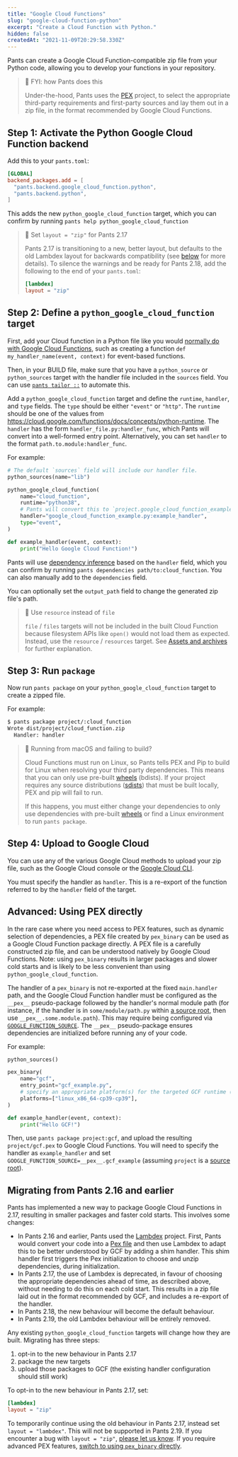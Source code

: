 ```yaml
---
title: "Google Cloud Functions"
slug: "google-cloud-function-python"
excerpt: "Create a Cloud Function with Python."
hidden: false
createdAt: "2021-11-09T20:29:58.330Z"
---
```

Pants can create a Google Cloud Function-compatible zip file from your Python code, allowing you to develop your functions in your repository.

> 📘 FYI: how Pants does this
>
> Under-the-hood, Pants uses the [PEX](https://github.com/pantsbuild/pex) project, to select the appropriate third-party requirements and first-party sources and lay them out in a zip file, in the format recommended by Google Cloud Functions.


Step 1: Activate the Python Google Cloud Function backend
---------------------------------------------------------

Add this to your `pants.toml`:

```toml pants.toml
[GLOBAL]
backend_packages.add = [
  "pants.backend.google_cloud_function.python",
  "pants.backend.python",
]
```

This adds the new `python_google_cloud_function` target, which you can confirm by running `pants help python_google_cloud_function `

> 🚧 Set `layout = "zip"` for Pants 2.17
>
> Pants 2.17 is transitioning to a new, better layout, but defaults to the old Lambdex layout for backwards compatibility (see [below](#migrating-from-pants-216-and-earlier) for more details). To silence the warnings and be ready for Pants 2.18, add the following to the end of your `pants.toml`:
>
> ```toml pants.toml
> [lambdex]
> layout = "zip"
> ```

Step 2: Define a `python_google_cloud_function ` target
-------------------------------------------------------

First, add your Cloud function in a Python file like you would [normally do with Google Cloud Functions](https://cloud.google.com/functions/docs/first-python), such as creating a function `def my_handler_name(event, context)` for event-based functions.

Then, in your BUILD file, make sure that you have a `python_source` or `python_sources` target with the handler file included in the `sources` field. You can use [`pants tailor ::`](doc:initial-configuration#5-generate-build-files) to automate this.

Add a `python_google_cloud_function` target and define the `runtime`, `handler`, and `type` fields. The `type` should be either `"event"` or `"http"`. The `runtime` should be one of the values from <https://cloud.google.com/functions/docs/concepts/python-runtime>. The `handler` has the form `handler_file.py:handler_func`, which Pants will convert into a well-formed entry point. Alternatively, you can set `handler` to the format `path.to.module:handler_func`.

For example:

```python project/BUILD
# The default `sources` field will include our handler file.
python_sources(name="lib")

python_google_cloud_function(
    name="cloud_function",
    runtime="python38",
    # Pants will convert this to `project.google_cloud_function_example:example_handler`.
    handler="google_cloud_function_example.py:example_handler",
    type="event",
)
```
```python project/google_cloud_function_example.py
def example_handler(event, context):
    print("Hello Google Cloud Function!")
```

Pants will use [dependency inference](doc:targets) based on the `handler` field, which you can confirm by running `pants dependencies path/to:cloud_function`. You can also manually add to the `dependencies` field.

You can optionally set the `output_path` field to change the generated zip file's path.

> 🚧 Use `resource` instead of `file`
>
> `file` / `files` targets will not be included in the built Cloud Function because filesystem APIs like `open()` would not load them as expected. Instead, use the `resource` / `resources` target. See [Assets and archives](doc:assets) for further explanation.

Step 3: Run `package`
---------------------

Now run `pants package` on your `python_google_cloud_function` target to create a zipped file.

For example:

```bash
$ pants package project/:cloud_function
Wrote dist/project/cloud_function.zip
  Handler: handler
```

> 🚧 Running from macOS and failing to build?
>
> Cloud Functions must run on Linux, so Pants tells PEX and Pip to build for Linux when resolving your third party dependencies. This means that you can only use pre-built [wheels](https://packaging.python.org/glossary/#term-wheel) (bdists). If your project requires any source distributions ([sdists](https://packaging.python.org/glossary/#term-source-distribution-or-sdist)) that must be built locally, PEX and pip will fail to run.
>
> If this happens, you must either change your dependencies to only use dependencies with pre-built [wheels](https://pythonwheels.com) or find a Linux environment to run `pants package`.

Step 4: Upload to Google Cloud
------------------------------

You can use any of the various Google Cloud methods to upload your zip file, such as the Google Cloud console or the [Google Cloud CLI](https://cloud.google.com/functions/docs/deploying/filesystem#deploy_using_the_gcloud_tool).

You must specify the handler as `handler`. This is a re-export of the function referred to by the `handler` field of the target.

Advanced: Using PEX directly
----------------------------

In the rare case where you need access to PEX features, such as dynamic selection of dependencies, a PEX file created by `pex_binary` can be used as a Google Cloud Function package directly. A PEX file is a carefully constructed zip file, and can be understood natively by Google Cloud Functions. Note: using `pex_binary` results in larger packages and slower cold starts and is likely to be less convenient than using `python_google_cloud_function`.

The handler of a `pex_binary` is not re-exported at the fixed `main.handler` path, and the Google Cloud Function handler must be configured as the `__pex__` pseudo-package followed by the handler's normal module path (for instance, if the handler is in `some/module/path.py` within [a source root](doc:source-roots), then use `__pex__.some.module.path`). This may require being configured via [`GOOGLE_FUNCTION_SOURCE`](https://cloud.google.com/docs/buildpacks/service-specific-configs#google_function_source). The `__pex__` pseudo-package ensures dependencies are initialized before running any of your code.

For example:

```python project/BUILD
python_sources()

pex_binary(
    name="gcf",
    entry_point="gcf_example.py",
    # specify an appropriate platform(s) for the targeted GCF runtime (complete_platforms works too)
    platforms=["linux_x86_64-cp39-cp39"],
)
```
```python project/gcf_example.py
def example_handler(event, context):
    print("Hello GCF!")
```

Then, use  `pants package project:gcf`, and upload the resulting `project/gcf.pex` to Google Cloud Functions. You will need to specify the handler as `example_handler` and set `GOOGLE_FUNCTION_SOURCE=__pex__.gcf_example` (assuming `project` is a [source root](doc:source-roots)).

Migrating from Pants 2.16 and earlier
-------------------------------------

Pants has implemented a new way to package Google Cloud Functions in 2.17, resulting in smaller packages and faster cold starts. This involves some changes:

- In Pants 2.16 and earlier, Pants used the [Lambdex](https://github.com/pantsbuild/lambdex) project. First, Pants would convert your code into a [Pex file](doc:pex-files) and then use Lambdex to adapt this to be better understood by GCF by adding a shim handler. This shim handler first triggers the Pex initialization to choose and unzip dependencies, during initialization.
- In Pants 2.17, the use of Lambdex is deprecated, in favour of choosing the appropriate dependencies ahead of time, as described above, without needing to do this on each cold start. This results in a zip file laid out in the format recommended by GCF, and includes a re-export of the handler.
- In Pants 2.18, the new behaviour will become the default behaviour.
- In Pants 2.19, the old Lambdex behaviour will be entirely removed.

Any existing `python_google_cloud_function` targets will change how they are built. Migrating has three steps:

1. opt-in to the new behaviour in Pants 2.17
2. package the new targets
3. upload those packages to GCF (the existing handler configuration should still work)

To opt-in to the new behaviour in Pants 2.17, set:

``` toml pants.toml
[lambdex]
layout = "zip"
```

To temporarily continue using the old behaviour in Pants 2.17, instead set `layout = "lambdex"`. This will not be supported in Pants 2.19. If you encounter a bug with `layout = "zip"`, [please let us know](https://github.com/pantsbuild/pants/issues/new/choose). If you require advanced PEX features, [switch to using `pex_binary` directly](#advanced-using-pex-directly).
